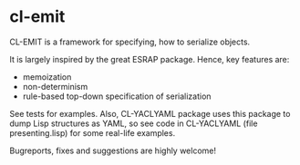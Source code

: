 cl-emit
=======

CL-EMIT is a framework for specifying, how to serialize objects.

It is largely inspired by the great ESRAP package. Hence, key features are:
  - memoization
  - non-determinism
  - rule-based top-down specification of serialization 

See tests for examples. Also, CL-YACLYAML package uses this package to dump Lisp structures as YAML, so
see code in CL-YACLYAML (file presenting.lisp) for some real-life examples.

Bugreports, fixes and suggestions are highly welcome!